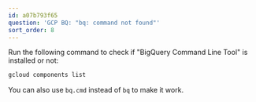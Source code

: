 ```yaml
---
id: a07b793f65
question: 'GCP BQ: "bq: command not found"'
sort_order: 8
---
```


Run the following command to check if "BigQuery Command Line Tool" is installed or not:

```bash
gcloud components list
```

You can also use `bq.cmd` instead of `bq` to make it work.